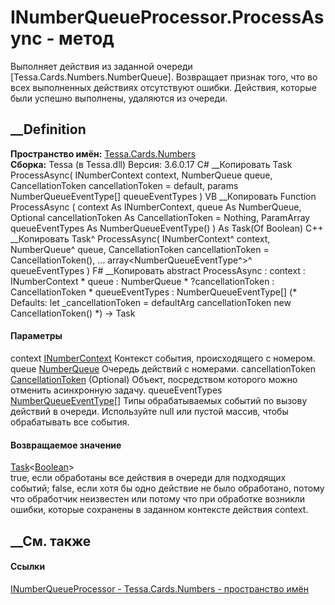 # INumberQueueProcessor.ProcessAsync - метод
Выполняет действия из заданной очереди [Tessa.Cards.Numbers.NumberQueue].
Возвращает признак того, что во всех выполненных действиях отсутствуют ошибки.
Действия, которые были успешно выполнены, удаляются из очереди.
## __Definition
 **Пространство имён:** [Tessa.Cards.Numbers](N_Tessa_Cards_Numbers.htm)  
 **Сборка:** Tessa (в Tessa.dll) Версия: 3.6.0.17
C# __Копировать
     Task<bool> ProcessAsync(
    	INumberContext context,
    	NumberQueue queue,
    	CancellationToken cancellationToken = default,
    	params NumberQueueEventType[] queueEventTypes
    )
VB __Копировать
     Function ProcessAsync ( 
    	context As INumberContext,
    	queue As NumberQueue,
    	Optional cancellationToken As CancellationToken = Nothing,
    	ParamArray queueEventTypes As NumberQueueEventType()
    ) As Task(Of Boolean)
C++ __Копировать
    Task<bool>^ ProcessAsync(
    	INumberContext^ context, 
    	NumberQueue^ queue, 
    	CancellationToken cancellationToken = CancellationToken(), 
    	... array<NumberQueueEventType^>^ queueEventTypes
    )
F# __Копировать
     abstract ProcessAsync : 
            context : INumberContext * 
            queue : NumberQueue * 
            ?cancellationToken : CancellationToken * 
            queueEventTypes : NumberQueueEventType[] 
    (* Defaults:
            let _cancellationToken = defaultArg cancellationToken new CancellationToken()
    *)
    -> Task<bool> 
#### Параметры
context [INumberContext](T_Tessa_Cards_Numbers_INumberContext.htm)
    Контекст события, происходящего с номером.
queue [NumberQueue](T_Tessa_Cards_Numbers_NumberQueue.htm)
    Очередь действий с номерами.
cancellationToken
[CancellationToken](https://learn.microsoft.com/dotnet/api/system.threading.cancellationtoken)
(Optional)
    Объект, посредством которого можно отменить асинхронную задачу.
queueEventTypes
[NumberQueueEventType](T_Tessa_Cards_Numbers_NumberQueueEventType.htm)[]
     Типы обрабатываемых событий по вызову действий в очереди. Используйте null или пустой массив, чтобы обрабатывать все события. 
#### Возвращаемое значение
[Task](https://learn.microsoft.com/dotnet/api/system.threading.tasks.task-1)<[Boolean](https://learn.microsoft.com/dotnet/api/system.boolean)>  
true, если обработаны все действия в очереди для подходящих событий; false,
если хотя бы одно действие не было обработано, потому что обработчик
неизвестен или потому что при обработке возникли ошибки, которые сохранены в
заданном контексте действия context.
## __См. также
#### Ссылки
[INumberQueueProcessor - ](T_Tessa_Cards_Numbers_INumberQueueProcessor.htm)
[Tessa.Cards.Numbers - пространство имён](N_Tessa_Cards_Numbers.htm)
